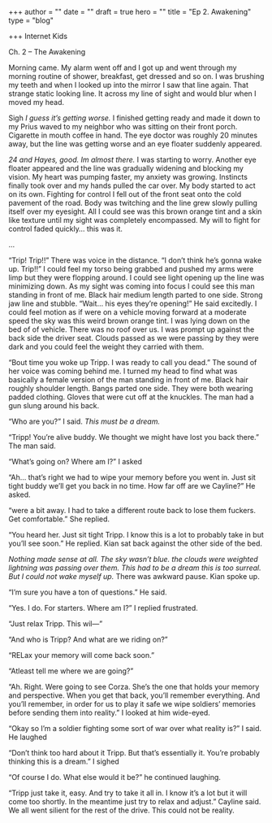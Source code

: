 +++
author = ""
date = ""
draft = true
hero = ""
title = "Ep 2. Awakening"
type = "blog"

+++
Internet Kids

Ch. 2 – The Awakening

Morning came. My alarm went off and I got up and went through my morning routine of shower, breakfast, get dressed and so on. I was brushing my teeth and when I looked up into the mirror I saw that line again. That strange static looking line. It across my line of sight and would blur when I moved my head.

Sigh _I guess it’s getting worse._ I finished getting ready and made it down to my Prius waved to my neighbor who was sitting on their front porch. Cigarette in mouth coffee in hand. The eye doctor was roughly 20 minutes away, but the line was getting worse and an eye floater suddenly appeared.

_24 and Hayes, good. Im almost there._ I was starting to worry. Another eye floater appeared and the line was gradually widening and blocking my vision. My heart was pumping faster, my anxiety was growing. Instincts finally took over and my hands pulled the car over. My body started to act on its own. Fighting for control I fell out of the front seat onto the cold pavement of the road. Body was twitching and the line grew slowly pulling itself over my eyesight. All I could see was this brown orange tint and a skin like texture until my sight was completely encompassed. My will to fight for control faded quickly… this was it.

…

“Trip! Trip!!” There was voice in the distance. “I don’t think he’s gonna wake up. Trip!!” I could feel my torso being grabbed and pushed my arms were limp but they were flopping around. I could see light opening up the line was minimizing down. As my sight was coming into focus I could see this man standing in front of me. Black hair medium length parted to one side. Strong jaw line and stubble. “Wait… his eyes they’re opening!” He said excitedly. I could feel motion as if were on a vehicle moving forward at a moderate speed the sky was this weird brown orange tint. I was lying down on the bed of of vehicle. There was no roof over us. I was prompt up against the back side the driver seat. Clouds passed as we were passing by they were dark and you could feel the weight they carried with them.

“Bout time you woke up Tripp. I was ready to call you dead.” The sound of her voice was coming behind me. I turned my head to find what was basically a female version of the man standing in front of me. Black hair roughly shoulder length. Bangs parted one side. They were both wearing padded clothing. Gloves that were cut off at the knuckles. The man had a gun slung around his back.

“Who are you?” I said. _This must be a dream._

“Tripp! You’re alive buddy. We thought we might have lost you back there.” The man said.

“What’s going on? Where am I?” I asked

“Ah… that’s right we had to wipe your memory before you went in. Just sit tight buddy we’ll get you back in no time. How far off are we Cayline?” He asked.

“were a bit away. I had to take a different route back to lose them fuckers. Get comfortable.” She replied.

“You heard her. Just sit tight Tripp. I know this is a lot to probably take in but you’ll see soon.” He replied. Kian sat back against the other side of the bed.

_Nothing made sense at all. The sky wasn’t blue. the clouds were weighted lightning was passing over them. This had to be a dream this is too surreal. But I could not wake myself up._ There was awkward pause. Kian spoke up.

“I’m sure you have a ton of questions.” He said.

“Yes. I do. For starters. Where am I?” I replied frustrated.

“Just relax Tripp. This wil—”

“And who is Tripp? And what are we riding on?”

“RELax your memory will come back soon.”

“Atleast tell me where we are going?”

“Ah. Right. Were going to see Corza. She’s the one that holds your memory and perspective. When you get that back, you’ll remember everything. And you’ll remember, in order for us to play it safe we wipe soldiers’ memories before sending them into reality.” I looked at him wide-eyed.

“Okay so I’m a soldier fighting some sort of war over what reality is?” I said. He laughed

“Don’t think too hard about it Tripp. But that’s essentially it. You’re probably thinking this is a dream.” I sighed

“Of course I do. What else would it be?” he continued laughing.

“Tripp just take it, easy. And try to take it all in. I know it’s a lot but it will come too shortly. In the meantime just try to relax and adjust.” Cayline said. We all went silient for the rest of the drive. This could not be reality.